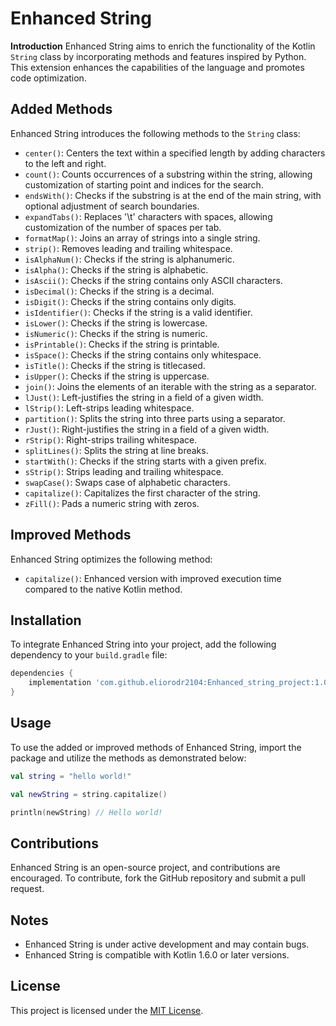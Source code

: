 # Enhanced String

**Introduction**
Enhanced String aims to enrich the functionality of the Kotlin `String` class by incorporating methods and features inspired by Python. This extension enhances the capabilities of the language and promotes code optimization.

## Added Methods

Enhanced String introduces the following methods to the `String` class:

- `center()`: Centers the text within a specified length by adding characters to the left and right.
- `count()`: Counts occurrences of a substring within the string, allowing customization of starting point and indices for the search.
- `endsWith()`: Checks if the substring is at the end of the main string, with optional adjustment of search boundaries.
- `expandTabs()`: Replaces '\t' characters with spaces, allowing customization of the number of spaces per tab.
- `formatMap()`: Joins an array of strings into a single string.
- `strip()`: Removes leading and trailing whitespace.
- `isAlphaNum()`: Checks if the string is alphanumeric.
- `isAlpha()`: Checks if the string is alphabetic.
- `isAscii()`: Checks if the string contains only ASCII characters.
- `isDecimal()`: Checks if the string is a decimal.
- `isDigit()`: Checks if the string contains only digits.
- `isIdentifier()`: Checks if the string is a valid identifier.
- `isLower()`: Checks if the string is lowercase.
- `isNumeric()`: Checks if the string is numeric.
- `isPrintable()`: Checks if the string is printable.
- `isSpace()`: Checks if the string contains only whitespace.
- `isTitle()`: Checks if the string is titlecased.
- `isUpper()`: Checks if the string is uppercase.
- `join()`: Joins the elements of an iterable with the string as a separator.
- `lJust()`: Left-justifies the string in a field of a given width.
- `lStrip()`: Left-strips leading whitespace.
- `partition()`: Splits the string into three parts using a separator.
- `rJust()`: Right-justifies the string in a field of a given width.
- `rStrip()`: Right-strips trailing whitespace.
- `splitLines()`: Splits the string at line breaks.
- `startWith()`: Checks if the string starts with a given prefix.
- `sStrip()`: Strips leading and trailing whitespace.
- `swapCase()`: Swaps case of alphabetic characters.
- `capitalize()`: Capitalizes the first character of the string.
- `zFill()`: Pads a numeric string with zeros.

## Improved Methods

Enhanced String optimizes the following method:

- `capitalize()`: Enhanced version with improved execution time compared to the native Kotlin method.

## Installation

To integrate Enhanced String into your project, add the following dependency to your `build.gradle` file:

```gradle
dependencies {
    implementation 'com.github.eliorodr2104:Enhanced_string_project:1.0.0'
}
```

## Usage

To use the added or improved methods of Enhanced String, import the package and utilize the methods as demonstrated below:

```kotlin
val string = "hello world!"

val newString = string.capitalize()

println(newString) // Hello world!
```

## Contributions

Enhanced String is an open-source project, and contributions are encouraged. To contribute, fork the GitHub repository and submit a pull request.

## Notes

- Enhanced String is under active development and may contain bugs.
- Enhanced String is compatible with Kotlin 1.6.0 or later versions.

## License
This project is licensed under the [MIT License](LICENSE).
